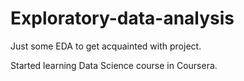 # Exploratory-data-analysis
Just some EDA to get acquainted with project.

Started learning Data Science course in Coursera.
